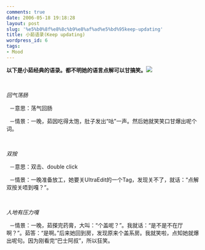 ```yaml
---
comments: true
date: 2006-05-18 19:18:28
layout: post
slug: '%e5%b0%8f%e8%8c%b9%e8%af%ad%e5%bd%95keep-updating'
title: 小茹语录(Keep updating)
wordpress_id: 6
tags:
- Mood
---
```


**以下是小茹经典的语录。都不明她的语言点解可以甘搞笑。![](http://spaces.msn.com/rte/emoticons/smile_teeth.gif)**




 




_回气荡肠_




  －意思：荡气回肠




  －情景：一晚，茹因吃得太饱，肚子发出“咕”一声。然后她就笑笑口甘爆出呢个词。




 




_双按_




  －意思：双击、double click




  －情景：一晚准备放工，她要关UltraEdit的一个Tag，发现关不了，就话：“点解双按关唔到嘎？”。




 




_人地有压力嘎_




  －情景：一晚，茹搽完药膏，大叫：“个盖呢？”。我就话：“是不是不在厅啊？”。茹答：“是啊。”后来她回到房，发现原来个盖系房。我就笑啦，点知她就爆出呢句。因为刚看完“巴士阿叔”，所以狂笑。




 
